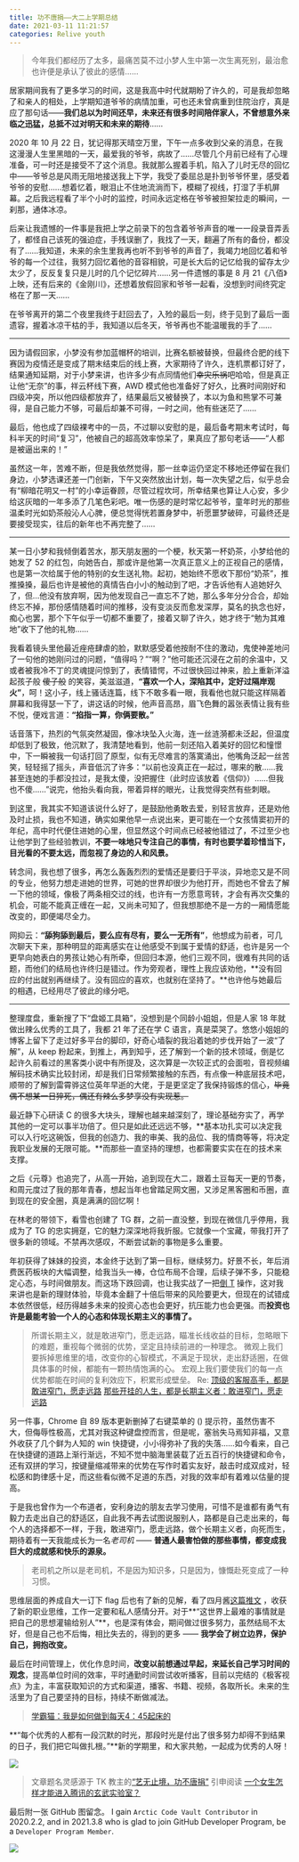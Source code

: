 ```yaml
---
title: 功不唐捐——大二上学期总结
date: 2021-03-11 11:21:57
categories: Relive youth
---
```

> 今年我们都经历了太多，最痛苦莫不过小梦人生中第一次生离死别，最治愈也许便是承认了彼此的感情……

居家期间我有了更多学习的时间，这是我高中时代就期盼了许久的，可是我却忽略了和亲人的相处，上学期知道爷爷的病情加重，可也还未曾病重到住院治疗，真是应了那句话——**我们总以为时间还早，未来还有很多时间陪伴家人，不曾想意外来临之迅猛，总抵不过对明天和未来的期待**……

2020 年 10 月 22 日，犹记得那天晴空万里，下午一点多收到父亲的消息，在我这漫漫人生里黑暗的一天，最爱我的爷爷，病故了……尽管几个月前已经有了心理准备，可一时还是接受不了这个消息。我就那么握着手机，陷入了儿时无尽的回忆中——爷爷总是风雨无阻地接送我上下学，我受了委屈总是扑到爷爷怀里，感受着爷爷的安慰……想着忆着，眼泪止不住地流淌而下，模糊了视线，打湿了手机屏幕。之后我远程看了半个小时的监控，时间永远定格在爷爷被担架拉走的瞬间，一刹那，通体冰凉。

后来让我遗憾的一件事是我把上学之前录下的包含着爷爷声音的唯一一段录音弄丢了，都怪自己该死的强迫症，手残误删了，我找了一天，翻遍了所有的备份，都没有了……我知道，未来的余生里我再也听不到爷爷的声音了，我竭力地回忆着和爷爷的每一个过往，我努力回忆着他的音容相貌，可是长大后的记忆给我的留存太少太少了，反反复复只是儿时的几个记忆碎片……另一件遗憾的事是 8 月 21《八佰》上映，还有后来的《金刚川》，还想着放假回家和爷爷一起看，没想到时间终究定格在了那一天……

在爷爷离开的第二个夜里我终于赶回去了，入殓的最后一刻，终于见到了最后一面遗容，握着冰凉干枯的手，我知道以后冬天，爷爷再也不能温暖我的手了……

---

因为请假回家，小梦没有参加蓝帽杯的培训，比赛名额被替换，但最终合肥的线下赛因为疫情还是变成了期末结束后的线上赛，大家期待了许久，连机票都订好了，结果通知延期，对于小梦来讲，也许多少有点同情他们~~幸灾乐祸~~吧哈哈，但是真正让他“无奈”的事，祥云杯线下赛，AWD 模式他也准备好了好久，比赛时间刚好和四级冲突，所以他四级都放弃了，结果最后又被替换了，本以为鱼和熊掌不可兼得，是自己能力不够，可最后却兼不可得，一时之间，他有些迷茫了……

最后，他也成了四级裸考中的一员，不过聊以安慰的是，最后备考期末考试时，每科半天的时间“复习”，他被自己的超高效率惊呆了，果真应了那句老话——“人都是被逼出来的！”

虽然这一年，苦难不断，但是我依然觉得，那一丝幸运仍坚定不移地还停留在我们身边，小梦选课还差一门创新，下午又突然放出计划，每一次失望之后，似乎总会有“柳暗花明又一村”的小幸运眷顾，尽管过程坎坷，所幸结果也算让人心安，多少给这灰暗的一年多添了几笔色彩吧。唯一伤感的是时常忆起爷爷，童年时光的那些温柔时光如奶茶般沁人心脾，便总觉得恍若置身梦中，祈愿噩梦破碎，可最终还是要接受现实，往后的新年也不再完整了……

---

某一日小梦和我倾倒着苦水，那天朋友圈的一个梗，秋天第一杯奶茶，小梦给他的她发了 52 的红包，向她告白，那或许是他第一次真正意义上的正视自己的感情，也是第一次给属于他的特别的女生送礼物。起初，她始终不愿收下那份“奶茶”，推推搡搡，最后也许是被他的真情告白小小的触动到了吧，才告诉他有人追她好久了，但…他没有放弃啊，因为他发现自己一直忘不了她，那么多年分分合合，却始终忘不掉，那份感情随着时间的推移，没有变淡反而愈发深厚，莫名的执念也好，痴心也罢，那个下午似乎一切都不重要了，接着又聊了许久，她才终于“勉为其难地”收下了他的礼物……

我看着镜头里他最近痤疮肆虐的脸，默默感受着他按耐不住的激动，鬼使神差地问了一句他的她刚问过的问题，“值得吗？”“啊？”他可能还沉浸在之前的余温中，又或者被我冷不丁的灵魂提问惊到了，表情错愕，不过很快回过神来，脸上重新洋溢起孩子般 ~~傻子般~~ 的笑容，美滋滋道，**“喜欢一个人，深陷其中，定好过隔岸观火”**，呵！这小子，线上骚话连篇，线下不敢多看一眼，我看他也就只能这样隔着屏幕和我得瑟一下了，讲这话的时候，他声音高昂，眉飞色舞的嚣张表情让我有些不悦，便戏言道：**“掐指一算，你俩要散。”**

话音落下，热烈的气氛突然凝固，像冰块坠入火海，连一丝涟漪都未泛起，但温度却低到了极致，他沉默了，我清楚地看到，他前一刻还陷入着美好的回忆和憧憬中，下一瞬被我一句话打回了原型，似有无尽难言的落寞涌出，他嘴角泛起一丝苦笑，轻轻摇了摇头，声音低沉了许多：“以前也没真正在一起过，哪来的散……我甚至连她的手都没拉过，是我太傻，没把握住（此时应该放着《信仰》）……但我也不傻……”说完，他抬头看向我，带着异样的眼光，让我觉得突然有些刺眼。

到这里，我其实不知道该说什么好了，是鼓励他勇敢去爱，别轻言放弃，还是劝他及时止损，我也不知道，确实如果他早一点说出来，更可能在一个女孩情窦初开的年纪，高中时代便住进她的心里，但显然这个时间点已经被他错过了，不过至少也让他学到了些经验教训，**不要一味地只专注自己的事情，有时也要学着珍惜当下，目光看的不要太远，而忽视了身边的人和风景。**

转念间，我也想了很多，再怎么轰轰烈烈的爱情还是要归于平淡，异地恋又是不同的专业，他努力想走进她的世界，可她的世界却很少为他打开，而她也不曾去了解一下他的领域，像极了两条相交过的线，也许有一方愿意弯转，才会有再次交集的机会，可能不能真正缠在一起，又尚未可知了，但我想那绝不是一方的一厢情愿能改变的，即便竭尽全力。

网抑云：**“舔狗舔到最后，要么应有尽有，要么一无所有”**，他想成为前者，可几次聊天下来，那种明显的距离感实在让他感受不到属于爱情的舒适，也许是另一个更早向她表白的男孩让她心有所牵，但回归本源，他们三观不同，很难有共同的话题，而他们的结局也许终归是错过。作为旁观者，理性上我应该劝他，**没有回应的付出就别再继续了。没有回应的喜欢，也就别在坚持了。**也许他与她最后的相遇，已经用尽了彼此的缘分吧。

---

整理度盘，重新搜了下“盘姬工具箱”，没想到是个同龄小姐姐，但是人家 18 年就做出辣么优秀的工具了，我都 21 年了还在学 C 语言，真是菜哭了。悠悠小姐姐的博客上留下了走过好多平台的脚印，好奇心墙裂的我沿着她的步伐开始了一波“了解”，从 keep 粉起来，到推上，再到知乎，还了解到一个新的技术领域，倒是忆起许久前看过的黑客类小说中有所提及，这次算是一次较正式的会面啦，音视频编解码技术确实比较封闭，却是我们日常频繁接触的东西，有点像一种底层技术吧，顺带的了解到雷霄骅这位英年早逝的大佬，于是更坚定了我保持锻炼的信心，~~毕竟偶不想某一日猝死，偶还有辣么多梦享没有实现惹。~~

最近静下心研读 C 的很多大块头，理解也越来越深刻了，理论基础夯实了，再学其他的一定可以事半功倍了。但只是如此还远远不够，**基本功扎实可以决定我可以入行吃这碗饭，但我的创造力、我的审美、我的品位、我的情商等等，将决定我职业发展的无限可能。**而那些一直坚持的理想，也都需要实实在在的技术来支撑。

之后《元尊》也追完了，从高一开始，追到现在大二，跟着土豆每天一更的节奏，和周元度过了我的那年青春，想起当年也曾踏足网文圈，又涉足黑客圈和币圈，直到现在的安全圈，真是满满的回忆啊！

在林老的带领下，看雪也创建了 TG 群，之前一直没整，到现在微信几乎停用，我成为了 TG 的忠实拥趸，它的魅力深深地将我折服。它就像一个宝藏，带我打开了很多新的领域。不禁再次感叹，不断尝试新的事物是多么重要。

年初获得了妹妹的投资，本金终于达到了第一目标，继续努力。好景不长，年后消费医药板块的大幅调整，给我当头一棒，仓位布局不合理，后续子弹不多，只能稳定心态，与时间做朋友。而这场下跌回调，也让我实战了一把[倒 T](https://zhidao.baidu.com/question/112864411.html) 操作，这对我来讲也是新的理财体验，毕竟本金翻了十倍后带来的风险要更大，但现在的试错成本依然很低，经历得越多未来的投资心态也会更好，抗压能力也会更强。而**投资也许是最能考验一个人的心态和体现长期主义的事情了。**

> 所谓长期主义，就是敢进窄门，愿走远路，瞄准长线收益的目标，忽略眼下的难题，重视每个微弱的优势，坚定且持续前进的一种理念。
微观上我们要拆掉思维里的墙，改变你的心智模式，不满足于现状，走出舒适圈，在做具体事的时候，都能有一颗热情饱满的心。
宏观上我们要使我们的每一点优势都能在时间的复利效应下，积累形成壁垒。
Re: [顶级的客服高手，都是敢进窄门，愿走远路](https://www.sohu.com/a/358696159_100250120)
[那些开挂的人生，都是长期主义者：敢进窄门，愿走远路](https://www.sohu.com/a/360936472_120478550)

另一件事，Chrome 自 89 版本更新删掉了右键菜单的 () 提示符，虽然伤害不大，但侮辱性极高，尤其对我这种键盘控而言，但是呢，塞翁失马焉知非福，又意外收获了几个鲜为人知的 win 快捷键，小小得弥补了我的失落……如今看来，自己在快捷键的道路上渐行渐远，不知不觉中脑海里装载了近五百行的快捷键和命令，还有双拼的学习，按键量缩减带来的优势在写作时着实友好，敲击时成双成对，轻松感和韵律感十足，而这些看似微不足道的东西，对我的效率却有着难以估量的提高。

于是我也曾作为一个布道者，安利身边的朋友去学习使用，可惜不是谁都有勇气有毅力去走出自己的舒适区，自此我不再去试图说服别人，路都是自己走出来的，每个人的选择都不一样，于我，敢进窄门，愿走远路，做个长期主义者，向死而生，期待着有一天我能成长为一名*老司机* —— **普通人最害怕做的那些事情，都变成我巨大的成就感和快乐的源泉。**

> 老司机之所以是老司机，不是因为知识多，只是因为，慷慨赴死变成了一种习惯。

思维层面的养成自大一订下 flag 后也有了新的见解，看了四月酱[这篇推文](https://twitter.com/M91767223/status/1367811690885124096) ，收获了新的职业思维，工作一定要和私人感情分开。对于**“这世界上最难的事情就是把自己的思想灌输给别人”**，也是深有体会，期间做过很多努力，虽然结局不太好，但是自己也不后悔，相比失去的，得到的更多 —— **我学会了树立边界，保护自己，拥抱改变。**

最后在时间管理上，优化作息时间，**改变以前想通过早起，来延长自己学习时间的观念**，提高单位时间的效率，平时通勤时间尝试收听播客，目前以完结的《极客视点》为主，丰富获取知识的方式和渠道，播客、书籍、视频，各取所长。未来的生活里为了自己要坚持的目标，持续不断做减法。

> [学霸猫：我是如何做到每天4：45起床的](https://zhuanlan.zhihu.com/p/25892705)

**“每个优秀的人都有一段沉默的时光，那段时光是付出了很多努力却得不到结果的日子，我们把它叫做扎根。”**新的学期里，和大家共勉，一起成为优秀的人呀！

![](/images/doit.jfif)

> 文章题名灵感源于 TK 教主的[“艺无止境，功不唐捐”](https://zhuanlan.zhihu.com/p/34700064)
引申阅读 [一个女生怎样才能进入腾讯的玄武实验室？](https://www.zhihu.com/question/63422112)

最后附一张 GitHub 图留念。
I gain `Arctic Code Vault Contributor` in 2020.2.2, and in 2021.3.8 who is glad to join GitHub Developer Program, be a `Developer Program Member`.

![](/images/github-xcbyao-2021-03-08-19_42_48.png)